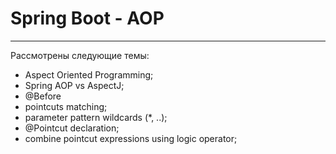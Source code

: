 # Spring Boot - AOP
---
Рассмотрены следующие темы:
- Aspect Oriented Programming;
- Spring AOP vs AspectJ;
- @Before
- pointcuts matching;
- parameter pattern wildcards (*, ..);
- @Pointcut declaration;
- combine pointcut expressions using logic operator;